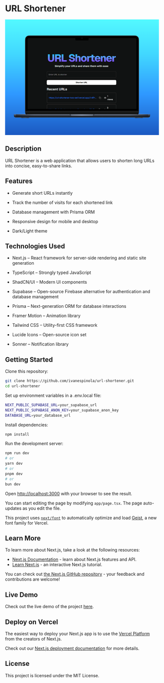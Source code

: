 # URL Shortener
![URL Shortener](public/url-shortener.png)

## Description

URL Shortener is a web application that allows users to shorten long URLs into concise, easy-to-share links.

## Features

- Generate short URLs instantly

- Track the number of visits for each shortened link

- Database management with Prisma ORM

- Responsive design for mobile and desktop

- Dark/Light theme


## Technologies Used

- Next.js – React framework for server-side rendering and static site generation

- TypeScript – Strongly typed JavaScript

- ShadCN/UI – Modern UI components
- Supabase – Open-source Firebase alternative for authentication and database management
- Prisma – Next-generation ORM for database interactions
- Framer Motion – Animation library

- Tailwind CSS – Utility-first CSS framework

- Lucide Icons – Open-source icon set

- Sonner – Notification library

## Getting Started

Clone this repository:
```bash
git clone https://github.com/ivanespinola/url-shortener.git
cd url-shortener
```
Set up environment variables in a .env.local file:
```bash
NEXT_PUBLIC_SUPABASE_URL=your_supabase_url
NEXT_PUBLIC_SUPABASE_ANON_KEY=your_supabase_anon_key
DATABASE_URL=your_database_url
```
Install dependencies:
```bash
npm install
```
Run the development server:

```bash
npm run dev
# or
yarn dev
# or
pnpm dev
# or
bun dev
```

Open [http://localhost:3000](http://localhost:3000) with your browser to see the result.

You can start editing the page by modifying `app/page.tsx`. The page auto-updates as you edit the file.

This project uses [`next/font`](https://nextjs.org/docs/app/building-your-application/optimizing/fonts) to automatically optimize and load [Geist](https://vercel.com/font), a new font family for Vercel.

## Learn More

To learn more about Next.js, take a look at the following resources:

- [Next.js Documentation](https://nextjs.org/docs) - learn about Next.js features and API.
- [Learn Next.js](https://nextjs.org/learn) - an interactive Next.js tutorial.

You can check out [the Next.js GitHub repository](https://github.com/vercel/next.js) - your feedback and contributions are welcome!

## Live Demo

Check out the live demo of the project [here](https://url-shortener-two-self.vercel.app/).

## Deploy on Vercel

The easiest way to deploy your Next.js app is to use the [Vercel Platform](https://vercel.com/new?utm_medium=default-template&filter=next.js&utm_source=create-next-app&utm_campaign=create-next-app-readme) from the creators of Next.js.

Check out our [Next.js deployment documentation](https://nextjs.org/docs/app/building-your-application/deploying) for more details.

## License 

This project is licensed under the MIT License. 
